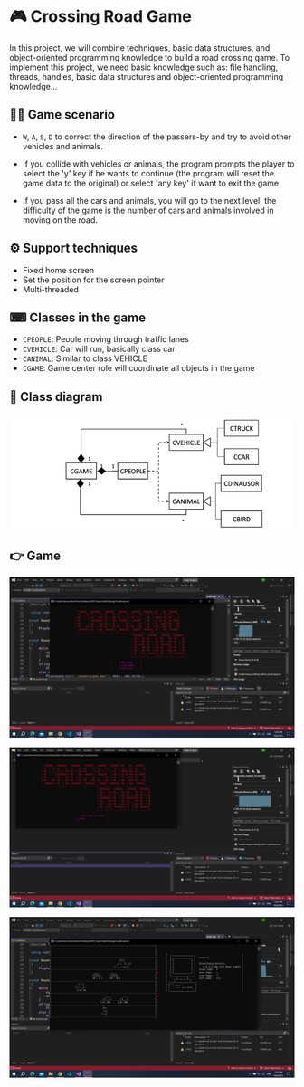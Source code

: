 # 🎮 Crossing Road Game

In this project, we will combine techniques, basic data structures, and object-oriented programming knowledge to build a road crossing game. To implement this project, we need basic knowledge such as: file handling, threads, handles, basic data structures and object-oriented programming knowledge...

## 🧑‍🔧 Game scenario

- `W`, `A`, `S`, `D` to correct the direction of the passers-by and try to avoid other vehicles and animals.

- If you collide with vehicles or animals, the program prompts the player to select the 'y' key if he wants to continue (the program will reset the game data to the original) or select 'any key' if want to exit the game

- If you pass all the cars and animals, you will go to the next level, the difficulty of the game is the number of cars and animals involved in moving on the road.

## ⚙️ Support techniques

- Fixed home screen
- Set the position for the screen pointer
- Multi-threaded

## ⌨ Classes in the game

- `CPEOPLE`: People moving through traffic lanes
- `CVEHICLE`: Car will run, basically class car
- `CANIMAL`: Similar to class VEHICLE
- `CGAME`: Game center role will coordinate all objects in the game

## 📜 Class diagram

![](./img/p4.png)

## 👉 Game

![](./img/p1.png)

![](./img/p3.png)

![](./img/p2.png)




